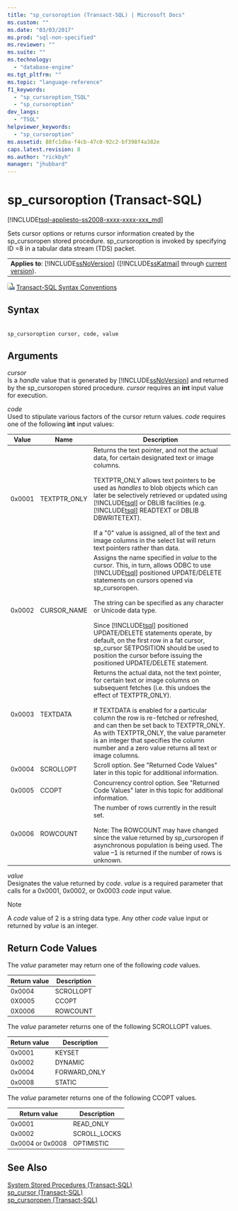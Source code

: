 ```yaml
---
title: "sp_cursoroption (Transact-SQL) | Microsoft Docs"
ms.custom: ""
ms.date: "03/03/2017"
ms.prod: "sql-non-specified"
ms.reviewer: ""
ms.suite: ""
ms.technology: 
  - "database-engine"
ms.tgt_pltfrm: ""
ms.topic: "language-reference"
f1_keywords: 
  - "sp_cursoroption_TSQL"
  - "sp_cursoroption"
dev_langs: 
  - "TSQL"
helpviewer_keywords: 
  - "sp_cursoroption"
ms.assetid: 88fc1dba-f4cb-47c0-92c2-bf398f4a382e
caps.latest.revision: 8
ms.author: "rickbyh"
manager: "jhubbard"
---
```

# sp_cursoroption (Transact-SQL)
[!INCLUDE[tsql-appliesto-ss2008-xxxx-xxxx-xxx_md](../../../a9retired/includes/tsql-appliesto-ss2008-xxxx-xxxx-xxx-md.md)]

  Sets cursor options or returns cursor information created by the sp_cursoropen stored procedure. sp_cursoroption is invoked by specifying ID =8 in a tabular data stream (TDS) packet.  
  
||  
|-|  
|**Applies to**: [!INCLUDE[ssNoVersion](../../../a9notintoc/includes/ssnoversion-md.md)] ([!INCLUDE[ssKatmai](../../../a9notintoc/includes/sskatmai-md.md)] through [current version](http://go.microsoft.com/fwlink/p/?LinkId=299658)).|  
  
 ![Topic link icon](../../../a9notintoc/media/topic-link.gif "Topic link icon") [Transact-SQL Syntax Conventions](../../../t-sql/language-elements/transact-sql-syntax-conventions-transact-sql.md)  
  
## Syntax  
  
```  
  
sp_cursoroption cursor, code, value  
```  
  
## Arguments  
 *cursor*  
 Is a *handle* value that is generated by [!INCLUDE[ssNoVersion](../../../a9notintoc/includes/ssnoversion-md.md)] and returned by the sp_cursoropen stored procedure. *cursor* requires an **int** input value for execution.  
  
 *code*  
 Used to stipulate various factors of the cursor return values. *code* requires one of the following **int** input values:  
  
|Value|Name|Description|  
|-----------|----------|-----------------|  
|0x0001|TEXTPTR_ONLY|Returns the text pointer, and not the actual data, for certain designated text or image columns.<br /><br /> TEXTPTR_ONLY allows text pointers to be used as *handles* to blob objects which can later be selectively retrieved or updated using [!INCLUDE[tsql](../../../a9notintoc/includes/tsql-md.md)] or DBLIB facilities (e.g. [!INCLUDE[tsql](../../../a9notintoc/includes/tsql-md.md)] READTEXT or DBLIB DBWRITETEXT).<br /><br /> If a "0" value is assigned, all of the text and image columns in the select list will return text pointers rather than data.|  
|0x0002|CURSOR_NAME|Assigns the name specified in *value* to the cursor. This, in turn, allows ODBC to use [!INCLUDE[tsql](../../../a9notintoc/includes/tsql-md.md)] positioned UPDATE/DELETE statements on cursors opened via sp_cursoropen.<br /><br /> The string can be specified as any character or Unicode data type.<br /><br /> Since [!INCLUDE[tsql](../../../a9notintoc/includes/tsql-md.md)] positioned UPDATE/DELETE statements operate, by default, on the first row in a fat cursor, sp_cursor SETPOSITION should be used to position the cursor before issuing the positioned UPDATE/DELETE statement.|  
|0x0003|TEXTDATA|Returns the actual data, not the text pointer, for certain text or image columns on subsequent fetches (i.e. this undoes the effect of TEXTPTR_ONLY).<br /><br /> If TEXTDATA is enabled for a particular column the row is re-fetched or refreshed, and can then be set back to TEXTPTR_ONLY. As with TEXTPTR_ONLY, the value parameter is an integer that specifies the column number and a zero value returns all text or image columns.|  
|0x0004|SCROLLOPT|Scroll option. See "Returned Code Values" later in this topic for additional information.|  
|0x0005|CCOPT|Concurrency control option. See "Returned Code Values" later in this topic for additional information.|  
|0x0006|ROWCOUNT|The number of rows currently in the result set.<br /><br /> Note: The ROWCOUNT may have changed since the value returned by sp_cursoropen if asynchronous population is being used. The value –1 is returned if the number of rows is unknown.|  
  
 *value*  
 Designates the value returned by *code*. *value* is a required parameter that calls for a 0x0001, 0x0002, or 0x0003 *code* input value.  
  
> [!NOTE]  
>  A *code* value of 2 is a string data type. Any other *code* value input or returned by *value* is an integer.  
  
## Return Code Values  
 The *value* parameter may return one of the following *code* values.  
  
|Return value|Description|  
|------------------|-----------------|  
|0x0004|SCROLLOPT|  
|0X0005|CCOPT|  
|0X0006|ROWCOUNT|  
  
 The *value* parameter returns one of the following SCROLLOPT values.  
  
|Return value|Description|  
|------------------|-----------------|  
|0x0001|KEYSET|  
|0x0002|DYNAMIC|  
|0x0004|FORWARD_ONLY|  
|0x0008|STATIC|  
  
 The *value* parameter returns one of the following CCOPT values.  
  
|Return value|Description|  
|------------------|-----------------|  
|0x0001|READ_ONLY|  
|0x0002|SCROLL_LOCKS|  
|0x0004 or 0x0008|OPTIMISTIC|  
  
## See Also  
 [System Stored Procedures &#40;Transact-SQL&#41;](../../../relational-databases/reference/system-stored-procedures/system-stored-procedures-transact-sql.md)   
 [sp_cursor &#40;Transact-SQL&#41;](../../../relational-databases/reference/system-stored-procedures/sp-cursor-transact-sql.md)   
 [sp_cursoropen &#40;Transact-SQL&#41;](../../../relational-databases/reference/system-stored-procedures/sp-cursoropen-transact-sql.md)  
  
  